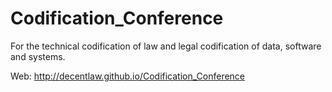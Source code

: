 # Codification_Conference

For the technical codification of law and legal codification of data, software and systems.

Web: http://decentlaw.github.io/Codification_Conference
